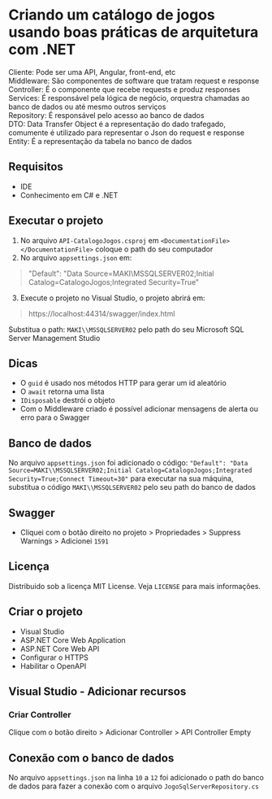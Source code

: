 # Criando um catálogo de jogos usando boas práticas de arquitetura com .NET
Cliente: Pode ser uma API, Angular, front-end, etc <br>
Middleware: São componentes de software que tratam request e response <br>
Controller: É o componente que recebe requests e produz responses <br>
Services: É responsável pela lógica de negócio, orquestra chamadas ao banco de dados ou até mesmo outros serviços <br>
Repository: É responsável pelo acesso ao banco de dados <br>
DTO: Data Transfer Object é a representação do dado trafegado, comumente é utilizado para representar o Json do request e response <br>
Entity: É a representação da tabela no banco de dados

## Requisitos
- IDE
- Conhecimento em C# e .NET

## Executar o projeto
1) No arquivo `API-CatalogoJogos.csproj` em `<DocumentationFile></DocumentationFile>` coloque o path do seu computador 
2) No arquivo `appsettings.json` em:
>"Default": "Data Source=MAKI\\MSSQLSERVER02;Initial Catalog=CatalogoJogos;Integrated Security=True" 
3) Execute o projeto no Visual Studio, o projeto abrirá em:
>https://localhost:44314/swagger/index.html

Substitua o path: `MAKI\\MSSQLSERVER02` pelo path do seu Microsoft SQL Server Management Studio

## Dicas
- O `guid` é usado nos métodos HTTP para gerar um id aleatório
- O `await` retorna uma lista
- `IDisposable` destrói o objeto
- Com o Middleware criado é possível adicionar mensagens de alerta ou erro para o Swagger

## Banco de dados
No arquivo `appsettings.json` foi adicionado o código: `"Default": "Data Source=MAKI\\MSSQLSERVER02;Initial Catalog=CatalogoJogos;Integrated Security=True;Connect Timeout=30"` para executar na sua máquina, substitua o código `MAKI\\MSSQLSERVER02` pelo seu path do banco de dados

## Swagger
- Cliquei com o botão direito no projeto > Propriedades > Suppress Warnings > Adicionei `1591`

## Licença
Distribuido sob a licença MIT License. Veja `LICENSE` para mais informações.

## Criar o projeto
- Visual Studio
- ASP.NET Core Web Application
- ASP.NET Core Web API
- Configurar o HTTPS
- Habilitar o OpenAPI

## Visual Studio - Adicionar recursos
### Criar Controller
Clique com o botão direito > Adicionar Controller > API Controller Empty 

## Conexão com o banco de dados
No arquivo `appsettings.json` na linha `10` a `12` foi adicionado o path do banco de dados para fazer a conexão com o arquivo `JogoSqlServerRepository.cs`
